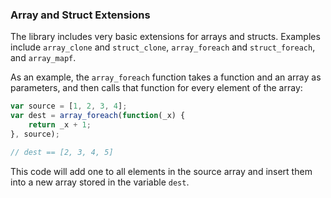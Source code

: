 ### Array and Struct Extensions

The library includes very basic extensions for arrays and structs. Examples include `array_clone` and `struct_clone`, `array_foreach` and `struct_foreach`, and `array_mapf`.

As an example, the `array_foreach` function takes a function and an array as parameters, and then calls that function for every element of the array:

```js
var source = [1, 2, 3, 4];
var dest = array_foreach(function(_x) {
	return _x + 1;
}, source);

// dest == [2, 3, 4, 5]
```

This code will add one to all elements in the source array and insert them into a new array stored in the variable `dest`.